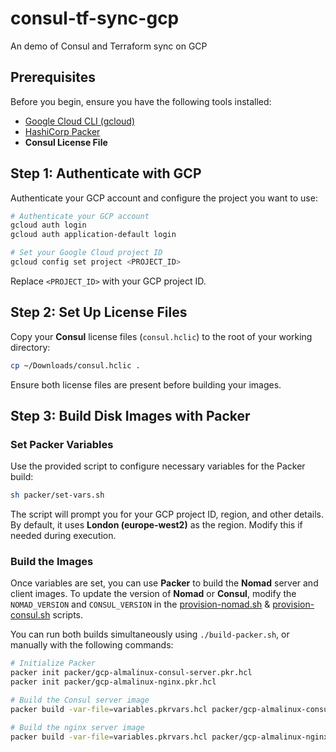 # consul-tf-sync-gcp
An demo of Consul and Terraform sync on GCP

## Prerequisites

Before you begin, ensure you have the following tools installed:

- [Google Cloud CLI (gcloud)](https://cloud.google.com/sdk/docs/install)
- [HashiCorp Packer](https://developer.hashicorp.com/packer/tutorials/docker-get-started/get-started-install-cli)
- **Consul License File**

## Step 1: Authenticate with GCP

Authenticate your GCP account and configure the project you want to use:

```bash
# Authenticate your GCP account
gcloud auth login
gcloud auth application-default login

# Set your Google Cloud project ID
gcloud config set project <PROJECT_ID>
```

Replace `<PROJECT_ID>` with your GCP project ID.

## Step 2: Set Up License Files

Copy your **Consul** license files (`consul.hclic`) to the root of your working directory:

```bash
cp ~/Downloads/consul.hclic .
```

Ensure both license files are present before building your images.

## Step 3: Build Disk Images with Packer
### Set Packer Variables

Use the provided script to configure necessary variables for the Packer build:

```bash
sh packer/set-vars.sh
```

The script will prompt you for your GCP project ID, region, and other details. By default, it uses **London (europe-west2)** as the region. Modify this if needed during execution.

### Build the Images

Once variables are set, you can use **Packer** to build the **Nomad** server and client images. To update the version of **Nomad** or **Consul**, modify the `NOMAD_VERSION` and `CONSUL_VERSION` in the [provision-nomad.sh](./packer/scripts/provision-nomad.sh) & [provision-consul.sh](./packer/scripts/provision-consul.sh) scripts.

You can run both builds simultaneously using `./build-packer.sh`, or manually with the following commands:

```bash
# Initialize Packer
packer init packer/gcp-almalinux-consul-server.pkr.hcl
packer init packer/gcp-almalinux-nginx.pkr.hcl

# Build the Consul server image
packer build -var-file=variables.pkrvars.hcl packer/gcp-almalinux-consul-server.pkr.hcl

# Build the nginx server image
packer build -var-file=variables.pkrvars.hcl packer/gcp-almalinux-nginx.pkr.hcl
```